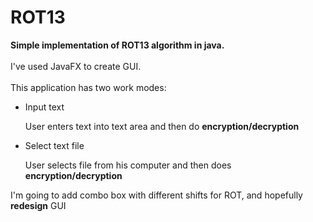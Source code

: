 # ROT13
<b>Simple implementation of ROT13 algorithm in java.</b>
<br></br>
I've used JavaFX to create GUI.
<br></br>
This application has two work modes:
<ul>
  <li>Input text</li>
  <p>User enters text into text area and then do <b>encryption/decryption</b></p>
  <li>Select text file</li>
  <p>User selects file from his computer and then does <b>encryption/decryption</b></p>
</ul>
  I'm going to add combo box with different shifts for ROT, and hopefully <b>redesign</b> GUI
